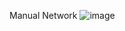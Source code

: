 Manual Network
![image](https://github.com/user-attachments/assets/7d6c0476-ef09-434b-abc1-d4e40e4754c2)
